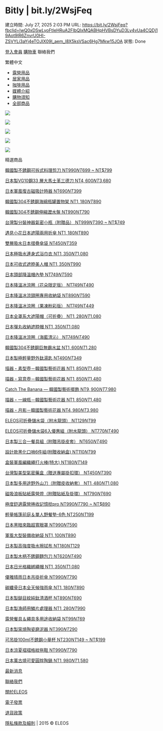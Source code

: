 # Bitly | bit.ly/2WsjFeq

建立時間: July 27, 2025 2:03 PM
URL: https://bit.ly/2WsjFeq?fbclid=IwQ0xDSwLyoFtleHRuA2FlbQIxMQABHpHVBsDYuD3Ly4vUa4CQDj19Aot9lR6ZnvrU0HI-ZSVYLi3aYj4eTOJIX09l_aem_l8X5ksVSac6Hg7Mkw15JOA
狀態: Done

[登入會員](https://www.eleos.com.tw/users/sign_in)     [購物車](https://www.eleos.com.tw/#cart-panel)    聯絡我們

繁體中文

- [露營用品](https://www.eleos.com.tw/categories/%E9%9C%B2%E7%87%9F%E7%94%A8%E5%93%81)
- [居家用品](https://www.eleos.com.tw/categories/%E5%B1%85%E5%AE%B6%E7%94%A8%E5%93%81)
- [咖啡用品](https://www.eleos.com.tw/categories/%E5%92%96%E5%95%A1%E7%94%A8%E5%93%81)
- [媒體介紹](https://www.eleos.com.tw/pages/media)
- [購物須知](https://www.eleos.com.tw/pages/%E8%B3%BC%E7%89%A9%E9%A0%88%E7%9F%A5)
- [全部商品](https://www.eleos.com.tw/categories/%E5%85%A8%E9%83%A8%E5%95%86%E5%93%81)

![](https://img.shoplineapp.com/media/image_clips/6854d60c00cea4000bab9c61/original.jpg?1750390284)

![](https://shoplineimg.com/55e539fd03905545b6000009/68213a7d0468d1000bafe020/2960x.webp?source_format=jpg)

![](https://shoplineimg.com/55e539fd03905545b6000009/68255a52561242000f2d4e8b/2960x.webp?source_format=jpg)

![](https://img.shoplineapp.com/media/image_clips/6854d627d2434b000c7cc89a/original.jpg?1750390310)

![](https://img.shoplineapp.com/media/image_clips/685b6020247158000b3a8729/original.jpg?1750818848)

精選商品

[韓國製不銹鋼可拆式料理剪刀     NT$990   NT$699 ~ NT$799](https://www.eleos.com.tw/products/%E9%9F%93%E5%9C%8B%E8%A3%BD%E4%B8%8D%E9%8A%B9%E9%8B%BC%E5%8F%AF%E6%8B%86%E5%BC%8F%E6%96%99%E7%90%86%E5%89%AA%E5%88%80)

[日本製VG10鋼33 層大馬士革三德刀    NT$4,600   NT$3,680](https://www.eleos.com.tw/products/%E6%97%A5%E6%9C%AC%E8%A3%BDvg10%E9%8B%BC33-%E5%B1%A4%E5%A4%A7%E9%A6%AC%E5%A3%AB%E9%9D%A9%E4%B8%89%E5%BE%B7%E5%88%80)

[日本軍風復古磁吸計時器    NT$690   NT$399](https://www.eleos.com.tw/products/%E6%97%A5%E6%9C%AC%E8%BB%8D%E9%A2%A8%E5%BE%A9%E5%8F%A4%E7%A3%81%E5%90%B8%E8%A8%88%E6%99%82%E5%99%A8)

[韓國製304不銹鋼海綿瓶罐置物架    NT$1,180   NT$890](https://www.eleos.com.tw/products/%E9%9F%93%E5%9C%8B%E8%A3%BD304%E4%B8%8D%E9%8A%B9%E9%8B%BC%E6%B5%B7%E7%B6%BF%E7%93%B6%E7%BD%90%E7%BD%AE%E7%89%A9%E6%9E%B6)

[韓國製304不銹鋼伸縮瀝水盤    NT$990   NT$790](https://www.eleos.com.tw/products/%E9%9F%93%E5%9C%8B%E8%A3%BD304%E4%B8%8D%E9%8A%B9%E9%8B%BC%E4%BC%B8%E7%B8%AE%E7%80%9D%E6%B0%B4%E7%9B%A4)

[台灣製分裝神器氣密小瓶（附贈品）     NT$999   NT$390 ~ NT$749](https://www.eleos.com.tw/products/%E5%8F%B0%E7%81%A3%E8%A3%BD%E5%88%86%E8%A3%9D%E7%A5%9E%E5%99%A8%E6%B0%A3%E5%AF%86%E5%B0%8F%E7%93%B6%EF%BC%88%E9%99%84%E8%B4%88%E5%93%81%EF%BC%89)

[遇見小花日本遮陽兩用折傘    NT$1,180   NT$890](https://www.eleos.com.tw/products/%E9%81%87%E8%A6%8B%E5%B0%8F%E8%8A%B1%E6%97%A5%E6%9C%AC%E9%81%AE%E9%99%BD%E5%85%A9%E7%94%A8%E6%8A%98%E5%82%98)

[雙層吸水日本摺疊傘袋    NT$450   NT$359](https://www.eleos.com.tw/products/%E9%9B%99%E5%B1%A4%E5%90%B8%E6%B0%B4%E6%97%A5%E6%9C%AC%E6%91%BA%E7%96%8A%E5%82%98%E8%A2%8B)

[日本極吸水連身式浴巾衣    NT$1,350   NT$1,080](https://www.eleos.com.tw/products/%E6%97%A5%E6%9C%AC%E6%A5%B5%E5%90%B8%E6%B0%B4%E9%80%A3%E8%BA%AB%E5%BC%8F%E6%B5%B4%E5%B7%BE%E8%A1%A3)

[日本可收式遮脖美人帽    NT$1,350   NT$990](https://www.eleos.com.tw/products/%E6%97%A5%E6%9C%AC%E5%8F%AF%E6%94%B6%E5%BC%8F%E9%81%AE%E8%84%96%E7%BE%8E%E4%BA%BA%E5%B8%BD)

[日本頭部降溫帽內墊    NT$749   NT$590](https://www.eleos.com.tw/products/%E6%97%A5%E6%9C%AC%E9%A0%AD%E9%83%A8%E9%99%8D%E6%BA%AB%E5%B8%BD%E5%85%A7%E5%A2%8A)

[日本降溫冰涼圈（花朵限定版）    NT$749   NT$490](https://www.eleos.com.tw/products/%E6%97%A5%E6%9C%AC%E9%99%8D%E6%BA%AB%E5%86%B0%E6%B6%BC%E5%9C%88%EF%BC%88%E8%8A%B1%E6%9C%B5%E9%99%90%E5%AE%9A%E7%89%88%EF%BC%89)

[日本降溫冰涼頸圈專用收納袋    NT$890   NT$590](https://www.eleos.com.tw/products/%E6%97%A5%E6%9C%AC%E9%99%8D%E6%BA%AB%E5%86%B0%E6%B6%BC%E9%A0%B8%E5%9C%88%E5%B0%88%E7%94%A8%E6%94%B6%E7%B4%8D%E8%A2%8B)

[日本降溫冰涼圈（果凍粉彩版）    NT$749   NT$449](https://www.eleos.com.tw/products/%E6%97%A5%E6%9C%AC%E9%99%8D%E6%BA%AB%E5%86%B0%E6%B6%BC%E5%9C%88%EF%BC%88%E6%9E%9C%E5%87%8D%E7%B2%89%E5%BD%A9%E7%89%88%EF%BC%89)

[日本全罩系大遮陽帽（可折疊）    NT$1,280   NT$1,080](https://www.eleos.com.tw/products/%E6%97%A5%E6%9C%AC%E5%85%A8%E7%BD%A9%E7%B3%BB%E5%A4%A7%E9%81%AE%E9%99%BD%E5%B8%BD%EF%BC%88%E5%8F%AF%E6%8A%98%E7%96%8A%EF%BC%89)

[日本彈丸收納遮脖帽    NT$1,350   NT$1,080](https://www.eleos.com.tw/products/%E6%97%A5%E6%9C%AC%E5%BD%88%E4%B8%B8%E6%94%B6%E7%B4%8D%E9%81%AE%E8%84%96%E9%98%B2%E6%9B%AC%E5%B8%BD)

[日本降溫冰涼圈（海藍清沁）    NT$749   NT$490](https://www.eleos.com.tw/products/%E6%97%A5%E6%9C%AC%E9%99%8D%E6%BA%AB%E5%86%B0%E6%B6%BC%E5%9C%88%EF%BC%88%E6%B5%B7%E8%97%8D%E6%B8%85%E6%B2%81%EF%BC%89)

[韓國製304不銹鋼巨無霸水盆    NT$1,600   NT$1,280](https://www.eleos.com.tw/products/%E9%9F%93%E5%9C%8B%E8%A3%BD304%E4%B8%8D%E9%8A%B9%E9%8B%BC%E5%B7%A8%E7%84%A1%E9%9C%B8%E6%B0%B4%E7%9B%86)

[日本製極輕量野外鈦湯匙    NT$490   NT$349](https://www.eleos.com.tw/products/%E6%97%A5%E6%9C%AC%E8%A3%BD%E6%A5%B5%E8%BC%95%E9%87%8F%E9%87%8E%E5%A4%96%E9%88%A6%E6%B9%AF%E5%8C%99)

[描器・素型壺－韓國製藝術花器    NT$1,850   NT$1,480](https://www.eleos.com.tw/products/%E6%8F%8F%E5%99%A8%E3%83%BB%E7%B4%A0%E5%9E%8B%E5%A3%BA%EF%BC%8D%E9%9F%93%E5%9C%8B%E8%A3%BD%E8%97%9D%E8%A1%93%E8%8A%B1%E5%99%A8)

[描器・寫意壺－韓國製藝術花器    NT$1,850   NT$1,480](https://www.eleos.com.tw/products/%E6%8F%8F%E5%99%A8%E3%83%BB%E5%AF%AB%E6%84%8F%E5%A3%BA%EF%BC%8D%E9%9F%93%E5%9C%8B%E8%A3%BD%E8%97%9D%E8%A1%93%E8%8A%B1%E5%99%A8)

[Catch The Banana — 韓國製藝術擺飾    NT$9,900   NT$7,980](https://www.eleos.com.tw/products/catch-the-banana-%E2%80%94-%E9%9F%93%E5%9C%8B%E8%A3%BD%E8%97%9D%E8%A1%93%E6%93%BA%E9%A3%BE)

[描器・一線瓶－韓國製藝術花器    NT$1,850   NT$1,480](https://www.eleos.com.tw/products/%E6%8F%8F%E5%99%A8%E3%83%BB%E4%B8%80%E7%B7%9A%E7%93%B6%EF%BC%8D%E9%9F%93%E5%9C%8B%E8%A3%BD%E8%97%9D%E8%A1%93%E8%8A%B1%E5%99%A8)

[描器・月影－韓國製藝術花器    NT$4,980   NT$3,980](https://www.eleos.com.tw/products/%E6%8F%8F%E5%99%A8%E3%83%BB%E6%9C%88%E5%BD%B1%EF%BC%8D%E9%9F%93%E5%9C%8B%E8%A3%BD%E8%97%9D%E8%A1%93%E8%8A%B1%E5%99%A8)

[ELEOS可折疊儲水袋（附水龍頭）    NT$129   NT$99](https://www.eleos.com.tw/products/eleos%E5%8F%AF%E6%8A%98%E7%96%8A%E5%84%B2%E6%B0%B4%E8%A2%8B%EF%BC%88%E9%99%84%E6%B0%B4%E9%BE%8D%E9%A0%AD%EF%BC%89)

[ELEOS可折疊儲水袋6入優惠組（附水龍頭）    NT$770   NT$490](https://www.eleos.com.tw/products/eleos%E5%8F%AF%E6%8A%98%E7%96%8A%E5%84%B2%E6%B0%B4%E8%A2%8B6%E5%85%A5%E5%84%AA%E6%83%A0%E7%B5%84%EF%BC%88%E9%99%84%E6%B0%B4%E9%BE%8D%E9%A0%AD%EF%BC%89)

[日本製三合一餐具組（附贈吊掛皮套）    NT$650   NT$490](https://www.eleos.com.tw/products/%E6%97%A5%E6%9C%AC%E8%A3%BD%E4%B8%89%E5%90%88%E4%B8%80%E9%A4%90%E5%85%B7%E7%B5%84%EF%BC%88%E9%99%84%E8%B4%88%E5%90%8A%E6%8E%9B%E7%9A%AE%E5%A5%97%EF%BC%89)

[設計款黑化口哨6件組(附贈收納盒)    NT$110   NT$99](https://www.eleos.com.tw/products/%E8%A8%AD%E8%A8%88%E6%AC%BE%E9%BB%91%E5%8C%96%E5%8F%A3%E5%93%A86%E4%BB%B6%E7%B5%84%E9%99%84%E8%B4%88%E6%94%B6%E7%B4%8D%E7%9B%92)

[盒裝軍風編織繩打火棒(特大)    NT$180   NT$149](https://www.eleos.com.tw/products/%E7%9B%92%E8%A3%9D%E8%BB%8D%E9%A2%A8%E7%B7%A8%E7%B9%94%E7%B9%A9%E6%89%93%E7%81%AB%E6%A3%92%E7%89%B9%E5%A4%A7)

[台灣製美型氣密藥盒（贈送專屬掛扣環）    NT$450   NT$390](https://www.eleos.com.tw/products/%E5%8F%B0%E7%81%A3%E8%A3%BD%E7%BE%8E%E5%9E%8B%E6%B0%A3%E5%AF%86%E8%97%A5%E7%9B%92%EF%BC%88%E8%B4%88%E9%80%81%E5%B0%88%E5%B1%AC%E6%8E%9B%E6%89%A3%E7%92%B0%EF%BC%89)

[日本製多用途野外山刀（附贈皮收納套）    NT$1,480   NT$1,080](https://www.eleos.com.tw/products/%E6%97%A5%E6%9C%AC%E8%A3%BD%E5%A4%9A%E7%94%A8%E9%80%94%E9%87%8E%E5%A4%96%E5%B1%B1%E5%88%80%EF%BC%88%E9%99%84%E8%B4%88%E7%9A%AE%E6%94%B6%E7%B4%8D%E5%A5%97%EF%BC%89)

[磁吸浪板貼紙露營燈（附贈貼紙及掛環）    NT$790   NT$690](https://www.eleos.com.tw/products/%E7%A3%81%E5%90%B8%E6%B5%AA%E6%9D%BF%E8%B2%BC%E7%B4%99%E9%9C%B2%E7%87%9F%E7%87%88%EF%BC%88%E9%99%84%E8%B4%88%E8%B2%BC%E7%B4%99%E5%8F%8A%E6%8E%9B%E7%92%B0%EF%BC%89)

[極度舒適露營捲收記憶枕pro     NT$990   NT$790 ~ NT$890](https://www.eleos.com.tw/products/%E6%A5%B5%E5%BA%A6%E8%88%92%E9%81%A9%E9%9C%B2%E7%87%9F%E6%8D%B2%E6%94%B6%E8%A8%98%E6%86%B6%E6%9E%95pro)

[輕量帳篷前庭＆單人野餐墊-6色    NT$250   NT$199](https://www.eleos.com.tw/products/%E8%BC%95%E9%87%8F%E5%B8%B3%E7%AF%B7%E5%89%8D%E5%BA%AD%EF%BC%86%E5%96%AE%E4%BA%BA%E9%87%8E%E9%A4%90%E5%A2%8A-6%E8%89%B2)

[日本黑暗來臨超寬眼罩    NT$990   NT$590](https://www.eleos.com.tw/products/%E6%97%A5%E6%9C%AC%E9%BB%91%E6%9A%97%E4%BE%86%E8%87%A8%E8%B6%85%E5%AF%AC%E7%9C%BC%E7%BD%A9)

[軍風大型裝備收納袋    NT$1,100   NT$890](https://www.eleos.com.tw/products/%E8%BB%8D%E9%A2%A8%E5%A4%A7%E5%9E%8B%E8%A3%9D%E5%82%99%E6%94%B6%E7%B4%8D%E8%A2%8B-3)

[日本製高強度吸水擦拭布    NT$180   NT$129](https://www.eleos.com.tw/products/%E6%97%A5%E6%9C%AC%E8%A3%BD%E9%AB%98%E5%BC%B7%E5%BA%A6%E5%90%B8%E6%B0%B4%E6%93%A6%E6%8B%AD%E5%B8%83)

[日本製木柄不銹鋼麵包刀    NT$620   NT$490](https://www.eleos.com.tw/products/%E6%97%A5%E6%9C%AC%E8%A3%BD%E6%9C%A8%E6%9F%84%E4%B8%8D%E9%8A%B9%E9%8B%BC%E9%BA%B5%E5%8C%85%E5%88%80)

[日本日光格織綁繩帽    NT$1,350   NT$1,080](https://www.eleos.com.tw/products/%E6%97%A5%E6%9C%AC%E6%97%A5%E5%85%89%E6%A0%BC%E7%B9%94%E7%B6%81%E7%B9%A9%E5%B8%BD)

[優雅晴雨日本吊掛折傘    NT$990   NT$790](https://www.eleos.com.tw/products/%E5%84%AA%E9%9B%85%E6%99%B4%E9%9B%A8%E6%97%A5%E6%9C%AC%E5%90%8A%E6%8E%9B%E6%8A%98%E5%82%98)

[碳纖骨日本全天候強雨傘    NT$1,180   NT$890](https://www.eleos.com.tw/products/%E7%A2%B3%E7%BA%96%E9%AA%A8%E6%97%A5%E6%9C%AC%E5%85%A8%E5%A4%A9%E5%80%99%E5%BC%B7%E9%9B%A8%E5%82%98)

[日本製鎚目紋純鈦清酒杯    NT$890   NT$690](https://www.eleos.com.tw/products/%E6%97%A5%E6%9C%AC%E8%A3%BD%E9%8E%9A%E7%9B%AE%E7%B4%8B%E7%B4%94%E9%88%A6%E6%B8%85%E9%85%92%E6%9D%AF)

[日本製漁師用鱗片處理器    NT$1,280   NT$990](https://www.eleos.com.tw/products/%E6%97%A5%E6%9C%AC%E8%A3%BD%E6%BC%81%E5%B8%AB%E7%94%A8%E9%B1%97%E7%89%87%E8%99%95%E7%90%86%E5%99%A8)

[露營餐具＆繩具多用途收納袋    NT$99   NT$69](https://www.eleos.com.tw/products/%E9%9C%B2%E7%87%9F%E9%A4%90%E5%85%B7%EF%BC%86%E7%B9%A9%E5%85%B7%E5%A4%9A%E7%94%A8%E9%80%94%E6%94%B6%E7%B4%8D%E8%A2%8B)

[日本製窯燒陶瓷磨泥器    NT$390   NT$290](https://www.eleos.com.tw/products/%E6%97%A5%E6%9C%AC%E8%A3%BD%E7%AA%AF%E7%87%92%E9%99%B6%E7%93%B7%E7%A3%A8%E6%B3%A5%E5%99%A8)

[可吊掛100ml不銹鋼小量杯     NT$230   NT$149 ~ NT$199](https://www.eleos.com.tw/products/%E5%8F%AF%E5%90%8A%E6%8E%9B100ml%E4%B8%8D%E9%8A%B9%E9%8B%BC%E5%B0%8F%E9%87%8F%E6%9D%AF)

[日本涼夏褶褶格紋拖鞋    NT$990   NT$790](https://www.eleos.com.tw/products/%E6%97%A5%E6%9C%AC%E6%B6%BC%E5%A4%8F%E8%A4%B6%E8%A4%B6%E6%A0%BC%E7%B4%8B%E6%8B%96%E9%9E%8B)

[日本萬古燒可愛圓胖陶鍋    NT$1,980   NT$1,580](https://www.eleos.com.tw/products/%E6%97%A5%E6%9C%AC%E8%90%AC%E5%8F%A4%E7%87%92%E5%8F%AF%E6%84%9B%E5%9C%93%E8%83%96%E9%99%B6%E9%8D%8B)

[最新消息](https://www.eleos.com.tw/blog/posts)

[聯絡我們](https://www.eleos.com.tw/pages/%E8%81%AF%E7%B5%A1%E6%88%91%E5%80%91)

[關於ELEOS](https://www.eleos.com.tw/pages/%E5%93%81%E7%89%8C%E6%95%85%E4%BA%8B)

[電子發票](https://www.eleos.com.tw/pages/%E9%9B%BB%E5%AD%90%E7%99%BC%E7%A5%A8)

[退貨政策](https://www.eleos.com.tw/about/policy)

[隱私條款及細則](https://www.eleos.com.tw/pages/privacy-policy) | 2015 © ELEOS